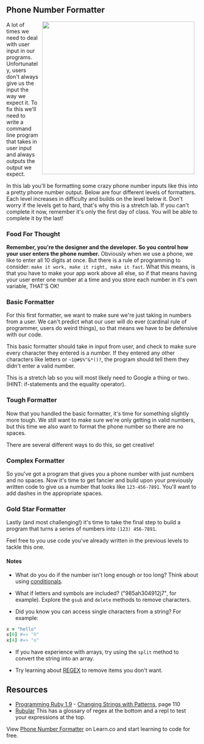 ## Phone Number Formatter

<img src="https://s3.amazonaws.com/after-school-assets/wrong-number.gif" width="400" align="right" hspace="10">

A lot of times we need to deal with user input in our programs. Unfortunately, users don't always give us the input the way we expect it. To fix this we'll need to write a command line program that takes in user input and always outputs the output we expect.

In this lab you'll be formatting some crazy phone number inputs like this into a pretty phone number output. Below are four different levels of formatters. Each level increases in difficulty and builds on the level below it. Don't worry if the levels get to hard, that's why this is a stretch lab. If you can't complete it now, remember it's only the first day of class. You will be able to complete it by the last!

### Food For Thought
**Remember, you're the designer and the developer. So you control how your user enters the phone number.** Obviously when we use a phone, we like to enter all 10 digits at once. But there is a rule of programming to consider: `make it work, make it right, make it fast`. What this means, is that you have to make your app work above all else, so if that means having your user enter one number at a time and you store each number in it's own variable, THAT'S OK!

### Basic Formatter
For this first formatter, we want to make sure we're just taking in numbers from a user. We can't predict what our user will do ever (cardinal rule of programmer, users do weird things), so that means we have to be defensive with our code.

This basic formatter should take in input from user, and check to make sure every character they entered is a number. If they entered any other characters like letters or `~1@#$%^&*()?`, the program should tell them they didn't enter a valid number.

This is a stretch lab so you will most likely need to Google a thing or two. (HINT: if-statements and the equality operator).

### Tough Formatter

Now that you handled the basic formatter, it's time for something slightly more tough. We still want to make sure we're only getting in valid numbers, but this time we also want to format the phone number so there are no spaces.

There are several different ways to do this, so get creative!

### Complex Formatter

So you've got a program that gives you a phone number with just numbers and no spaces. Now it's time to get fancier and build upon your previously written code to give us a number that looks like `123-456-7891`. You'll want to add dashes in the appropriate spaces.

### Gold Star Formatter

Lastly (and most challenging!) it's time to take the final step to build a program that turns a series of numbers into `(123) 456-7891`.

Feel free to you use code you've already written in the previous levels to tackle this one.

#### Notes
+ What do you do if the number isn't long enough or too long? Think about using [conditionals](http://code.tutsplus.com/tutorials/ruby-for-newbies-conditional-statements-and-loops--net-16537).

+ What if letters and symbols are included? ("985ah304912j7", for example). Explore the `gsub` and `delete` methods to remove characters.

+ Did you know you can access single characters from a string? For example:

```ruby
x = "hello"
x[0] #=> "h"
x[4] #=> "o"
```

+ If you have experience with arrays, try using the `split` method to convert the string into an array.

+ Try learning about [REGEX](http://rubylearning.com/satishtalim/ruby_regular_expressions.html) to remove items you don't want.


## Resources
* [Programming Ruby 1.9](http://books.flatironschool.com/books/11?page=110) - [Changing Strings with Patterns](http://books.flatironschool.com/books/11?page=110), page 110
* [Rubular](http://rubular.com/) This has a glossary of regex at the bottom and a repl to test your expressions at the top.

<p data-visibility='hidden'>View <a href='https://learn.co/lessons/hs-phone-number-formatter' title='Phone Number Formatter'>Phone Number Formatter</a> on Learn.co and start learning to code for free.</p>
